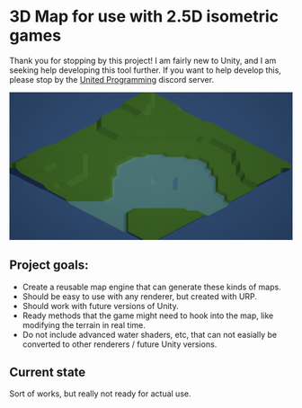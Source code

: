 # 3D Map for use with 2.5D isometric games

Thank you for stopping by this project! I am fairly new to Unity, and I am seeking help developing this tool further. If you want to help develop this, please stop by the [United Programming](https://discord.gg/invite/unitedprogramming) discord server.

![Screenshot](screenshot.png)

## Project goals:

* Create a reusable map engine that can generate these kinds of maps.
* Should be easy to use with any renderer, but created with URP.
* Should work with future versions of Unity.
* Ready methods that the game might need to hook into the map, like modifying the terrain in real time.
* Do not include advanced water shaders, etc, that can not easially be converted to other renderers / future Unity versions.

## Current state

Sort of works, but really not ready for actual use.
